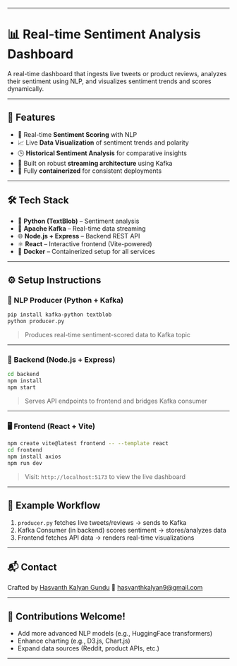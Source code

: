 
---

# 📊 Real-time Sentiment Analysis Dashboard

A real-time dashboard that ingests live tweets or product reviews, analyzes their sentiment using NLP, and visualizes sentiment trends and scores dynamically.

---

## 🚀 Features

- 🧠 Real-time **Sentiment Scoring** with NLP
- 📈 Live **Data Visualization** of sentiment trends and polarity
- 🕒 **Historical Sentiment Analysis** for comparative insights
- 🔁 Built on robust **streaming architecture** using Kafka
- 🧰 Fully **containerized** for consistent deployments

---

## 🛠️ Tech Stack

- 🐍 **Python (TextBlob)** – Sentiment analysis
- 🔄 **Apache Kafka** – Real-time data streaming
- 🌐 **Node.js + Express** – Backend REST API
- ⚛️ **React** – Interactive frontend (Vite-powered)
- 🐳 **Docker** – Containerized setup for all services




---

## ⚙️ Setup Instructions

### 🧠 NLP Producer (Python + Kafka)

```bash
pip install kafka-python textblob
python producer.py
````

> Produces real-time sentiment-scored data to Kafka topic

---

### 📡 Backend (Node.js + Express)

```bash
cd backend
npm install
npm start
```

> Serves API endpoints to frontend and bridges Kafka consumer

---

### 🖥️ Frontend (React + Vite)

```bash
npm create vite@latest frontend -- --template react
cd frontend
npm install axios
npm run dev
```

> Visit: `http://localhost:5173` to view the live dashboard

---

## 🧪 Example Workflow

1. `producer.py` fetches live tweets/reviews → sends to Kafka
2. Kafka Consumer (in backend) scores sentiment → stores/analyzes data
3. Frontend fetches API data → renders real-time visualizations

---

## 📬 Contact

Crafted by [Hasvanth Kalyan Gundu](https://www.linkedin.com/in/hasvanth-kalyan-g-13538a148)
📧 [hasvanthkalyan9@gmail.com](mailto:hasvanthkalyan9@gmail.com)

---

## 🙌 Contributions Welcome!

* Add more advanced NLP models (e.g., HuggingFace transformers)
* Enhance charting (e.g., D3.js, Chart.js)
* Expand data sources (Reddit, product APIs, etc.)

---

